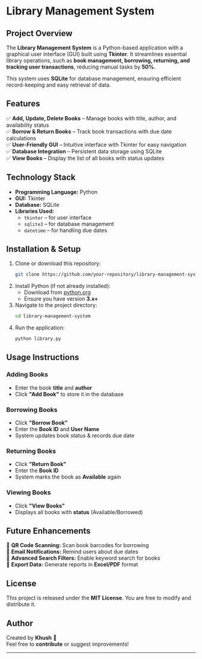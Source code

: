 # Library Management System

## **Project Overview**
The **Library Management System** is a Python-based application with a graphical user interface (GUI) built using **Tkinter**. It streamlines essential library operations, such as **book management, borrowing, returning, and tracking user transactions**, reducing manual tasks by **50%**.

This system uses **SQLite** for database management, ensuring efficient record-keeping and easy retrieval of data.

## **Features**
✅ **Add, Update, Delete Books** – Manage books with title, author, and availability status  
✅ **Borrow & Return Books** – Track book transactions with due date calculations  
✅ **User-Friendly GUI** – Intuitive interface with Tkinter for easy navigation  
✅ **Database Integration** – Persistent data storage using SQLite  
✅ **View Books** – Display the list of all books with status updates  

## **Technology Stack**
- **Programming Language:** Python  
- **GUI:** Tkinter  
- **Database:** SQLite  
- **Libraries Used:**  
  - `tkinter` – for user interface  
  - `sqlite3` – for database management  
  - `datetime` – for handling due dates  

## **Installation & Setup**
1. Clone or download this repository:
   ```bash
   git clone https://github.com/your-repository/library-management-system.git
   ```
2. Install Python (if not already installed):
   - Download from [python.org](https://www.python.org/)
   - Ensure you have version **3.x+**
3. Navigate to the project directory:
   ```bash
   cd library-management-system
   ```
4. Run the application:
   ```bash
   python library.py
   ```
   
## **Usage Instructions**
### **Adding Books**
- Enter the book **title** and **author**
- Click **"Add Book"** to store it in the database  

### **Borrowing Books**
- Click **"Borrow Book"**  
- Enter the **Book ID** and **User Name**  
- System updates book status & records due date  

### **Returning Books**
- Click **"Return Book"**  
- Enter the **Book ID**  
- System marks the book as **Available** again  

### **Viewing Books**
- Click **"View Books"**  
- Displays all books with **status** (Available/Borrowed)  

## **Future Enhancements**
🔹 **QR Code Scanning:** Scan book barcodes for borrowing  
🔹 **Email Notifications:** Remind users about due dates  
🔹 **Advanced Search Filters:** Enable keyword search for books  
🔹 **Export Data:** Generate reports in **Excel/PDF** format  

## **License**
This project is released under the **MIT License**. You are free to modify and distribute it.

## **Author**
Created by **Khush** 🚀  
Feel free to **contribute** or suggest improvements!  

---
